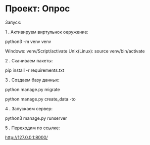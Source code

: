 # Проект: Опрос

Запуск:

1 . Активируем виртульнок оеружение:

python3 -m venv venv

Windows: venv/Script/activate
Unix(Linux): source venv/bin/activate

2 . Скачиваем пакеты:

pip install -r requirements.txt

3 . Создаем базу данных:

python manage.py migrate

python manage.py create_data -to

4 . Запускаем сервер:

python3 manage.py runserver

5 . Переходим по ссылке:

http://127.0.0.1:8000/
